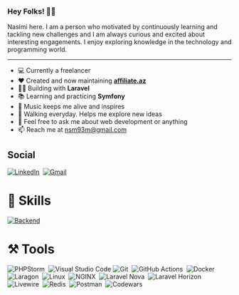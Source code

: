 ### Hey Folks! 🙋‍♂️

Nasimi here. I am a person who motivated by continuously learning and tackling new challenges and I am always curious and excited about interesting engagements. I enjoy exploring knowledge in the technology and programming world.

*********

- 💻 Currently a freelancer
- ❤️️ Created and now maintaining **[affiliate.az](https://affiliate.az)**
- 👨‍💻 Building with **Laravel**
- 📚 Learning and practicing **Symfony**
- 🎵 Music keeps me alive and inspires
- 🚶 Walking everyday. Helps me explore new ideas
- 💬 Feel free to ask me about web development or anything
- 📫 Reach me at [nsm93m@gmail.com](mailto:nsm93m@gmail.com)

## Social

  [![LinkedIn](https://img.shields.io/badge/linkedin-%230077B5.svg?style=for-the-badge&logo=linkedin&logoColor=white)](https://linkedin.com/in/nasimi-mammadov)&nbsp;
  [![Gmail](https://img.shields.io/badge/Gmail-D14836?style=for-the-badge&logo=gmail&logoColor=white)](mailto:nsm93m@gmail.com)&nbsp;
  
# 🚀 Skills

  [![Backend](https://skillicons.dev/icons?i=php,laravel,symfony,mysql,html,css,bootstrap,jquery)](https://skillicons.dev)
  
# ⚒️ Tools

  ![PHPStorm](http://img.shields.io/badge/-PHPStorm-181717?style=for-the-badge&logo=phpstorm&logoColor=white)&nbsp;
  ![Visual Studio Code](https://img.shields.io/static/v1?style=for-the-badge&message=Visual+Studio+Code&color=007ACC&logo=Visual+Studio+Code&logoColor=FFFFFF&label=)
  ![Git](https://img.shields.io/badge/git-%23F05033.svg?style=for-the-badge&logo=git&logoColor=white)&nbsp;
  ![GitHub Actions](https://img.shields.io/badge/github%20actions-%232671E5.svg?style=for-the-badge&logo=githubactions&logoColor=white)&nbsp;
  ![Docker](https://img.shields.io/static/v1?style=for-the-badge&message=Docker&color=2496ED&logo=Docker&logoColor=FFFFFF&label=)&nbsp;
  ![Laragon](https://img.shields.io/static/v1?style=for-the-badge&message=Laragon&color=0E83CD&logo=Laragon&logoColor=FFFFFF&label=)&nbsp;
  ![Linux](https://img.shields.io/static/v1?style=for-the-badge&message=Linux&color=222222&logo=Linux&logoColor=FCC624&label=)&nbsp;
  ![NGINX](https://img.shields.io/static/v1?style=for-the-badge&message=NGINX&color=009639&logo=NGINX&logoColor=FFFFFF&label=)&nbsp;
  ![Laravel Nova](https://img.shields.io/static/v1?style=for-the-badge&message=Laravel+Nova&color=252D37&logo=Laravel+Nova&logoColor=FFFFFF&label=)&nbsp;
  ![Laravel Horizon](https://img.shields.io/static/v1?style=for-the-badge&message=Laravel+Horizon&color=405263&logo=Laravel+Horizon&logoColor=FFFFFF&label=)&nbsp;
  ![Livewire](https://img.shields.io/static/v1?style=for-the-badge&message=Livewire&color=4E56A6&logo=Livewire&logoColor=FFFFFF&label=)&nbsp;
  ![Redis](https://img.shields.io/badge/redis-%23DD0031.svg?style=for-the-badge&logo=redis&logoColor=white)&nbsp;
  ![Postman](https://img.shields.io/badge/Postman-FF6C37?style=for-the-badge&logo=postman&logoColor=white)&nbsp;
  ![Codewars](https://img.shields.io/static/v1?style=for-the-badge&message=Codewars&color=B1361E&logo=Codewars&logoColor=FFFFFF&label=)&nbsp;
